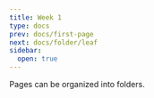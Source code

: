 ```yaml
---
title: Week 1
type: docs
prev: docs/first-page
next: docs/folder/leaf
sidebar:
  open: true
---
```


Pages can be organized into folders.
